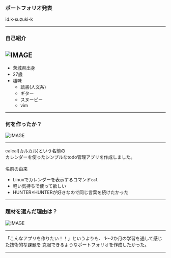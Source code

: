 ### ポートフォリオ発表
id:k-suzuki-k

---
### 自己紹介
![IMAGE](assets/img/presentation.png)
---
-  茨城県出身
-  27歳
-  趣味
	-  読書(人文系)
	-  ギター
	-  スヌーピー
	-  vim

---
### 何を作ったか？ 
![IMAGE](assets/img/presentation.png)

---
calcal(カルカル)という名前の<br>
カレンダーを使ったシンプルなtodo管理アプリを作成しました。<br>
<br>
名前の由来
-  Linuxでカレンダーを表示するコマンド`cal`
-  軽い気持ちで使って欲しい
-  HUNTER×HUNTERが好きなので同じ言葉を続けたかった

---
###  題材を選んだ理由は？ 
![IMAGE](assets/img/presentation.png)

---
「こんなアプリを作りたい！！」というよりも、
1～2か月の学習を通して感じた技術的な課題を
克服できるようなポートフォリオを作成したかった。

---
